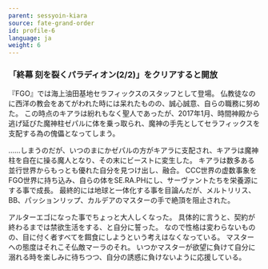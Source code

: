 ```yaml
---
parent: sessyoin-kiara
source: fate-grand-order
id: profile-6
language: ja
weight: 6
---
```


### 「終幕 刻を裂くパラディオン(2/2)」をクリアすると開放

『FGO』では海上油田基地セラフィックスのスタッフとして登場。
仏教徒なのに西洋の教会をあてがわれた時には呆れたものの、誠心誠意、自らの職務に努めた。
この時点のキアラは紛れもなく聖人であったが、2017年1月、時間神殿から逃げ延びた魔神柱ゼパルに体を乗っ取られ、魔神の手先としてセラフィックスを支配する為の傀儡となってしまう。

……しまうのだが、いつのまにかゼパルの方がキアラに支配され、キアラは魔神柱を自在に操る魔人となり、その末にビーストに変生した。
キアラは数多ある並行世界からもっとも優れた自分を見つけ出し、融合。
CCC世界の虚数事象をFGO世界に持ち込み、自らの体をSE.RA.PHにし、サーヴァントたちを栄養源にする事で成長。
最終的には地球と一体化する事を目論んだが、メルトリリス、BB、パッションリップ、カルデアのマスターの手で絶頂を阻止された。

アルターエゴになった事でちょっと大人しくなった。
具体的に言うと、契約が終わるまでは禁欲生活をする、と自分に誓った。
なので性格は変わらないものの、目に付く者すべてを餌食にしようという考えはなくなっている。
マスターへの態度はそれこそ仏敵マーラのそれ。
いつかマスターが欲望に負けて自分に溺れる時を楽しみに待ちつつ、自分の誘惑に負けないように応援している。
